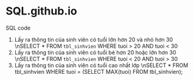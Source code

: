 # SQL.github.io
SQL code
1. Lấy ra thông tin của sinh viên có tuổi lớn hơn 20 và nhỏ hơn 30
\nSELECT * FROM `tbl_sinhvien` WHERE tuoi > 20 AND tuoi < 30
2. Lấy ra thông tin của sinh viên có tuổi bé hơn 20 hoặc lớn hơn 30
\nSELECT * FROM `tbl_sinhvien` WHERE tuoi < 20 AND tuoi > 30
3. Lấy ra thông tin của sinh viên có tuổi cao nhất lớp
\nSELECT * FROM tbl_sinhvien WHERE tuoi = (SELECT MAX(tuoi) FROM tbl_sinhvien);
